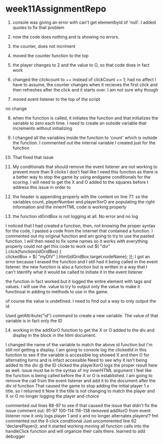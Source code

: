 # week11AssignmentRepo

1. console was giving an error with can't get elementbyid of 'null'. I added quotes to fix that problem

2. now the code does nothing and is showing no errors. 

3. the counter, does not incriment

4. moved the counter function to the top

5. the player changes to 2 and the value to O, so that code does in fact work

6. changed the clickcount to ++ instead of clickCount += 1;
had no affect
I have to assume, the counter changes when it recieves the first click and then refreshes after the click and it starts over. I am not sure why though

7. moved event listener to the top of the script

no change

8. when the function is called, it initiates the function and that initializes the variable to zero each time. I need to create an outside variable that increments without initializing

9. I changed all the variables inside the function to 'count' which is outside the function. I commented out the internal variable I created just for the function

10. That fixed that issue

11. My conditionals that should remove the event listener are not working to prevent more than 9 clicks
I don't feel like I need this function as there is a better way to stop the game by using endgame conditionals for the scoring. 
  I will need to get the X and O added to the squares before I address this issue in order to  

12. the header is appending properly with the content on line 77. so the variables count, playerNumber and playerXorO are populating the right information and the innerHTML code is working properly

13. the function idGridBox is not logging at all. No error and no log

I noticed that I had created a function, then, not knowing the proper syntax for the code, I pasted a code from the internet that contained a function. I commented out my original function and am going to try to use the pasted function. 
I will then need to fix some names so it works with everything properly
could not get this code to work out
$( "div" ).click(function(idGridBox) {       
        clickedBox = $( "myDIV" ).html(idGridBox.target.nodeName);
        });
I got an error because I erased the function and I still had it being called in the event listener. the new function is also a function but is written in a way that I can't Identify what it would be called to initiate it in the event listener

the function in fact worked but it logged the entire element with tags and values. I will use the .value to try to output only the value to make it functinoal in adding to methods to use in the game.

of course the value is undefined. I need to find out a way to only output the id

Used getAttribute("id") command to create a new variable. The value of that variable is in fact only the ID

14. working in the addXorO function to get the X or O added to the div and display in the block in the html document.

I changed the name of the variable to match the above id function but I'm still not getting a display.
I am going to console log the clickedId in this function to see if the variable is accessible
log showed X and then O for alternating turns and is infact accessible 
Need to see why it isn't being added to the div @ the ID clicked
the playerXorO logs the proper result here as well.
issue must be in the syntax of my innerHTML argument
I feel like the function is being called before the X or O is established. 
I am going to remove the call from the event listener and add it to the document after the div id function
That caused the game to stop adding the initial player 1 x title. so I returned it
Now it the title is not changing to match the player and X or O
no longer logging the player and choice

commented out lines 88-97 to see if that caused the issue
that didn't fix the issue
comment out:
91-97
100-114
116-138
removed addXorO from event listener
now it only logs player 1 and x and no longer alternates players!? fml
commented out the 9 click conditional
Just uncommented line 62 'declarePlayer(); and it started working
moving all function calls into the handleClick function and will organize their calls there. 
learned to add debugger
